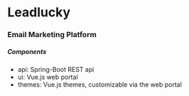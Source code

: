 # Leadlucky
### Email Marketing Platform

##### Components

- api: Spring-Boot REST api
- ui: Vue.js web portal
- themes: Vue.js themes, customizable via the web portal
